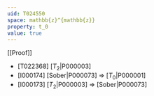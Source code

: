 ```yaml
---
uid: T024550
space: mathbb{z}^{mathbb{z}}
property: t_0
value: true
---
```

[[Proof]]

* [T022368] [$T_2$|P000003]
* [I000174] [Sober|P000073] => [$T_0$|P000001]
* [I000173] [$T_2$|P000003] => [Sober|P000073]

